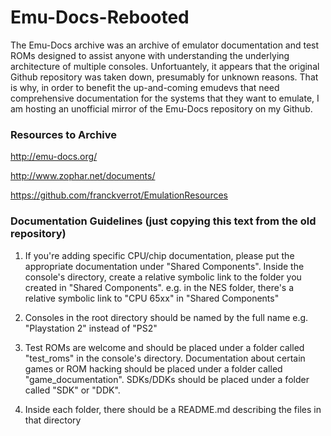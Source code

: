 # Emu-Docs-Rebooted

The Emu-Docs archive was an archive of emulator documentation and test ROMs designed to assist anyone with understanding the underlying architecture of multiple consoles. Unfortuantely, it appears that the original Github repository was taken down, presumably for unknown reasons. That is why, in order to benefit the up-and-coming emudevs that need comprehensive documentation for the systems that they want to emulate, I am hosting an unofficial mirror of the Emu-Docs repository on my Github.

### Resources to Archive

http://emu-docs.org/

http://www.zophar.net/documents/

https://github.com/franckverrot/EmulationResources

### Documentation Guidelines (just copying this text from the old repository)

1. If you're adding specific CPU/chip documentation, please put the appropriate documentation under "Shared Components". Inside the console's directory, create a relative symbolic link to the folder you created in "Shared Components". e.g. in the NES folder, there's a relative symbolic link to "CPU 65xx" in "Shared Components"

2. Consoles in the root directory should be named by the full name e.g. "Playstation 2" instead of "PS2"

3. Test ROMs are welcome and should be placed under a folder called "test_roms" in the console's directory. Documentation about certain games or ROM hacking should be placed under a folder called "game_documentation". SDKs/DDKs should be placed under a folder called "SDK" or "DDK".

4. Inside each folder, there should be a README.md describing the files in that directory

